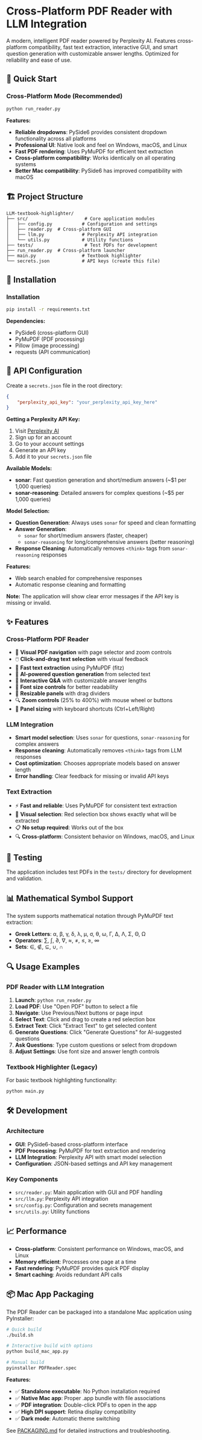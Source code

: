 # Cross-Platform PDF Reader with LLM Integration

A modern, intelligent PDF reader powered by Perplexity AI. Features cross-platform compatibility, fast text extraction, interactive GUI, and smart question generation with customizable answer lengths. Optimized for reliability and ease of use.

## 🚀 Quick Start

### Cross-Platform Mode (Recommended)
```bash
python run_reader.py
```

**Features:**
- **Reliable dropdowns**: PySide6 provides consistent dropdown functionality across all platforms
- **Professional UI**: Native look and feel on Windows, macOS, and Linux
- **Fast PDF rendering**: Uses PyMuPDF for efficient text extraction
- **Cross-platform compatibility**: Works identically on all operating systems
- **Better Mac compatibility**: PySide6 has improved compatibility with macOS



## 🏗️ Project Structure

```
LLM-textbook-highlighter/
├── src/                     # Core application modules
│   ├── config.py           # Configuration and settings
│   ├── reader.py  # Cross-platform GUI
│   ├── llm.py              # Perplexity API integration  
│   └── utils.py            # Utility functions
├── tests/                   # Test PDFs for development
├── run_reader.py  # Cross-platform launcher
├── main.py                 # Textbook highlighter
└── secrets.json            # API keys (create this file)
```

## 🔧 Installation

### Installation
```bash
pip install -r requirements.txt
```

**Dependencies:**
- PySide6 (cross-platform GUI)
- PyMuPDF (PDF processing)
- Pillow (image processing)
- requests (API communication)

## 🔑 API Configuration

Create a `secrets.json` file in the root directory:

```json
{
    "perplexity_api_key": "your_perplexity_api_key_here"
}
```

**Getting a Perplexity API Key:**
1. Visit [Perplexity AI](https://www.perplexity.ai/)
2. Sign up for an account
3. Go to your account settings
4. Generate an API key
5. Add it to your `secrets.json` file

**Available Models:**
- **sonar**: Fast question generation and short/medium answers (~$1 per 1,000 queries)
- **sonar-reasoning**: Detailed answers for complex questions (~$5 per 1,000 queries)

**Model Selection:**
- **Question Generation**: Always uses `sonar` for speed and clean formatting
- **Answer Generation**: 
  - `sonar` for short/medium answers (faster, cheaper)
  - `sonar-reasoning` for long/comprehensive answers (better reasoning)
- **Response Cleaning**: Automatically removes `<think>` tags from `sonar-reasoning` responses

**Features:**
- Web search enabled for comprehensive responses
- Automatic response cleaning and formatting

**Note:** The application will show clear error messages if the API key is missing or invalid.

## ✨ Features

### Cross-Platform PDF Reader
- 📖 **Visual PDF navigation** with page selector and zoom controls
- 🖱️ **Click-and-drag text selection** with visual feedback
- 🎯 **Fast text extraction** using PyMuPDF (fitz)
- 🤖 **AI-powered question generation** from selected text
- 💬 **Interactive Q&A** with customizable answer lengths
- 🎨 **Font size controls** for better readability
- 📜 **Resizable panels** with drag dividers
- 🔍 **Zoom controls** (25% to 400%) with mouse wheel or buttons
- 📐 **Panel sizing** with keyboard shortcuts (Ctrl+Left/Right)

### LLM Integration
- **Smart model selection**: Uses `sonar` for questions, `sonar-reasoning` for complex answers
- **Response cleaning**: Automatically removes `<think>` tags from LLM responses
- **Cost optimization**: Chooses appropriate models based on answer length
- **Error handling**: Clear feedback for missing or invalid API keys

### Text Extraction
- ⚡ **Fast and reliable**: Uses PyMuPDF for consistent text extraction
- 🎯 **Visual selection**: Red selection box shows exactly what will be extracted
- 📋 **No setup required**: Works out of the box
- 🔍 **Cross-platform**: Consistent behavior on Windows, macOS, and Linux

## 🧪 Testing

The application includes test PDFs in the `tests/` directory for development and validation.

## 📊 Mathematical Symbol Support

The system supports mathematical notation through PyMuPDF text extraction:

- **Greek Letters**: α, β, γ, δ, λ, μ, σ, θ, ω, Γ, Δ, Λ, Σ, Θ, Ω
- **Operators**: ∑, ∫, ∂, ∇, ≈, ≠, ≤, ≥, ∞
- **Sets**: ∈, ∉, ⊆, ∪, ∩

## 🔍 Usage Examples

### PDF Reader with LLM Integration
1. **Launch**: `python run_reader.py`
2. **Load PDF**: Use "Open PDF" button to select a file
3. **Navigate**: Use Previous/Next buttons or page input
4. **Select Text**: Click and drag to create a red selection box
5. **Extract Text**: Click "Extract Text" to get selected content
6. **Generate Questions**: Click "Generate Questions" for AI-suggested questions
7. **Ask Questions**: Type custom questions or select from dropdown
8. **Adjust Settings**: Use font size and answer length controls

### Textbook Highlighter (Legacy)
For basic textbook highlighting functionality:
```bash
python main.py
```

## 🛠️ Development

### Architecture
- **GUI**: PySide6-based cross-platform interface
- **PDF Processing**: PyMuPDF for text extraction and rendering
- **LLM Integration**: Perplexity API with smart model selection
- **Configuration**: JSON-based settings and API key management

### Key Components
- `src/reader.py`: Main application with GUI and PDF handling
- `src/llm.py`: Perplexity API integration
- `src/config.py`: Configuration and secrets management
- `src/utils.py`: Utility functions

## 📈 Performance

- **Cross-platform**: Consistent performance on Windows, macOS, and Linux
- **Memory efficient**: Processes one page at a time
- **Fast rendering**: PyMuPDF provides quick PDF display
- **Smart caching**: Avoids redundant API calls

## 📦 Mac App Packaging

The PDF Reader can be packaged into a standalone Mac application using PyInstaller:

```bash
# Quick build
./build.sh

# Interactive build with options
python build_mac_app.py

# Manual build
pyinstaller PDFReader.spec
```

**Features:**
- ✅ **Standalone executable**: No Python installation required
- ✅ **Native Mac app**: Proper .app bundle with file associations
- ✅ **PDF integration**: Double-click PDFs to open in the app
- ✅ **High DPI support**: Retina display compatibility
- ✅ **Dark mode**: Automatic theme switching

See [PACKAGING.md](PACKAGING.md) for detailed instructions and troubleshooting.  

